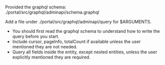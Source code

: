 Provided the graphql schema: ./portal/src/graphql/adminapi/schema.graphql

Add a file under ./portal/src/graphql/adminapi/query for $ARGUMENTS.

- You should first read the graphql schema to understand how to write the query before you start.
- Include cursor, pageInfo, totalCount if available unless the user mentioned they are not needed.
- Query all fields inside the entity, except nested entities, unless the user explicitly mentioned they are required.
